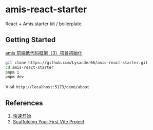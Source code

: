 # amis-react-starter

React + Amis starter kit / boilerplate

## Getting Started

[amis 前端低代码框架（3）项目初始化](https://www.bilibili.com/video/BV1jRVMeLER9/?share_source=copy_web&vd_source=818ffa1c9066aefed395ef345dc5ed0a)

```sh
git clone https://github.com/Lysander66/amis-react-starter.git
cd amis-react-starter
pnpm i
pnpm dev
```

Visit `http://localhost:5173/demo/about`

## References

1. [快速开始](https://aisuda.bce.baidu.com/amis/zh-CN/docs/start/getting-started)
1. [Scaffolding Your First Vite Project](https://vitejs.dev/guide/#scaffolding-your-first-vite-project)
